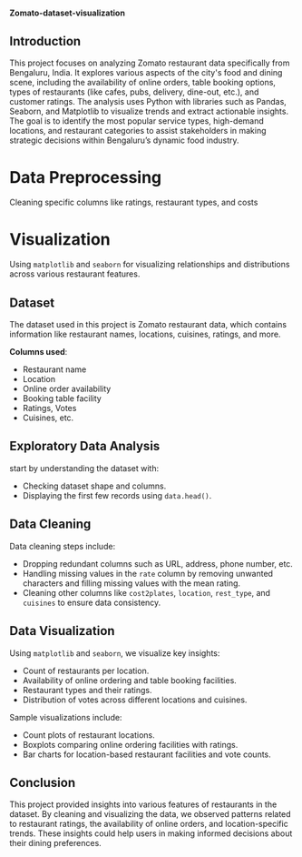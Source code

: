 #### Zomato-dataset-visualization
## Introduction 
This project focuses on analyzing Zomato restaurant data specifically from Bengaluru, India. It explores various aspects of the city's food and dining scene, including the availability of online orders, table booking options, types of restaurants (like cafes, pubs, delivery, dine-out, etc.), and customer ratings. The analysis uses Python with libraries such as Pandas, Seaborn, and Matplotlib to visualize trends and extract actionable insights. The goal is to identify the most popular service types, high-demand locations, and restaurant categories to assist stakeholders in making strategic decisions within Bengaluru’s dynamic food industry.

# Data Preprocessing
Cleaning specific columns like ratings, restaurant types, and costs

# Visualization
Using `matplotlib` and `seaborn` for visualizing relationships and distributions across various restaurant features.

## Dataset
The dataset used in this project is Zomato restaurant data, which contains information like restaurant names, locations, cuisines, ratings, and more.

**Columns used**:
- Restaurant name
- Location
- Online order availability
- Booking table facility
- Ratings, Votes
- Cuisines, etc.

## Exploratory Data Analysis
 start by understanding the dataset with:
  - Checking dataset shape and columns.
  - Displaying the first few records using `data.head()`.

## Data Cleaning
Data cleaning steps include:

 - Dropping redundant columns such as URL, address, phone number, etc.
 - Handling missing values in the `rate` column by removing unwanted characters and filling missing values with the mean rating.
 - Cleaning other columns like `cost2plates`, `location`, `rest_type`, and `cuisines` to ensure data consistency.

## Data Visualization
Using `matplotlib` and `seaborn`, we visualize key insights:

  - Count of restaurants per location.
  - Availability of online ordering and table booking facilities.
  - Restaurant types and their ratings.
  - Distribution of votes across different locations and cuisines.

Sample visualizations include:

  - Count plots of restaurant locations.
  - Boxplots comparing online ordering facilities with ratings.
  - Bar charts for location-based restaurant facilities and vote counts.

## Conclusion
This project provided insights into various features of restaurants in the dataset. By cleaning and visualizing the data, we observed patterns related to restaurant ratings, the availability of online orders, and location-specific trends. These insights could help users in making informed decisions about their dining preferences.






